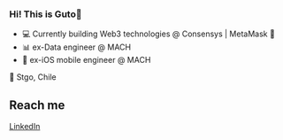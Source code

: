 ### Hi! This is Guto👋

- 💻  Currently building Web3 technologies @ Consensys | MetaMask 🦊
- 📊  ex-Data engineer @ MACH
- 📱  ex-iOS mobile engineer @ MACH

📍 Stgo, Chile

## Reach me

[LinkedIn](linkedin.com/in/gustavo-a-r/)
